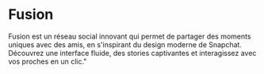 # Fusion
Fusion est un réseau social innovant qui permet de partager des moments uniques avec des amis, en s'inspirant du design moderne de Snapchat. Découvrez une interface fluide, des stories captivantes et interagissez avec vos proches en un clic."
